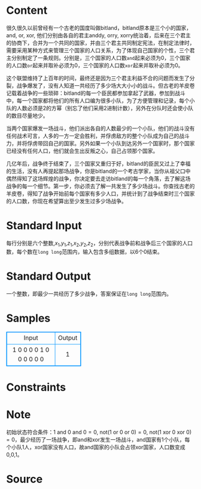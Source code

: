 
# Content

很久很久以前曾经有一个古老的国度叫做bitland，bitland原本是三个小的国家，and, or, xor, 他们分别由各自的君主anddy, orry, xorry统治着，后来在三个君主的协商下，合并为一个共同的国家，并由三个君主共同制定宪法，在制定法律时，需要采用某种方式来管理三个国家的人口关系，为了体现自己国家的个性，三个君主分别制定了一条规则。分别是，三个国家的人口数`and`起来必须为$0$，三个国家的人口数`or`起来并取补必须为$0$，三个国家的人口数`xor`起来并取补必须为$0$。

这个联盟维持了上百年的时间，最终还是因为三个君主利益不合的问题而发生了分裂，战争爆发了，没有人知道一共经历了多少场大大小小的战斗。但古老的羊皮卷记载着战争的一些琐碎：bitland的每一个臣民都参加拿起了武器，参加到战斗中，每一个国家都将他们的所有人口编为很多小队，为了方便管理和记录，每个小队的人数必须是$2$的方幂（别忘了他们采用2进制计数），另外在分队时还会使小队的数目尽量地少。

当两个国家爆发一场战斗，他们派出各自的人数最少的一个小队，他们的战斗没有任何战术可言，人多的一方一定会胜利，并俘虏敌方的整个小队成为自己的战斗力，并将俘虏带回自己的国家。另外如果一个小队到达另外一个国家时，那个国家已经没有任何人口，他们就会生出反叛之心，自己占领那个国家。

几亿年后，战争终于结束了，三个国家又重归于好，bitland的臣民又过上了幸福的生活，没有人再提起那场战争，你是bitland的一个考古学家，当你从祖父口中偶然得知了这场辉煌的战争，你决定要去走访bitland的每一个角落，去了解这场战争的每一个细节。第一步，你必须去了解一共发生了多少场战斗。你查找古老的羊皮卷，得知了战争开始前每个国家有多少人口，并统计到了战争结束时三个国家的人口数，你现在希望算出至少发生过多少场战争。

# Standard Input

每行分别是六个整数,$x_1$,$y_1$,$z_1$,$x_2$,$y_2$,$z_2$，分别代表战争前和战争后三个国家的人口数，每个数在`long long`范围内，输入包含多组数据，以$6$个$0$结束。

# Standard Output

一个整数，即最少一共经历了多少战争，答案保证在`long long`范围内。

# Samples

<style>
        table,table tr th, table tr td { border:1px solid #0094ff; }
        table { width: 200px; min-height: 25px; line-height: 25px; text-align: center; border-collapse: collapse;}   
    </style>
<table>
	<tr>
		<td>Input</td>
		<td>Output</td>
	</tr>
<tr><td>1 0 0 0 0 1
0 0 0 0 0 0</td><td>1</td></tr></table>


# Constraints



# Note

初始状态符合条件：$1$ and $0$ and $0=0$, not($1$ or $0$ or $0$)$=0$, not($1$ xor $0$ xor $0$)$=0$，最少经历了一场战争，即and和xor发生一场战斗，and国家有$1$个小队，每个小队$1$人，xor国家没有人口，故and国家的小队会占领xor国家，人口数变成$0$,$0$,$1$。

# Source


